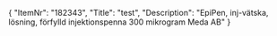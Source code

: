 {
  "ItemNr": "182343",
  "Title": "test",
  "Description": "EpiPen, inj-vätska, lösning, förfylld injektionspenna 300 mikrogram Meda AB"
}